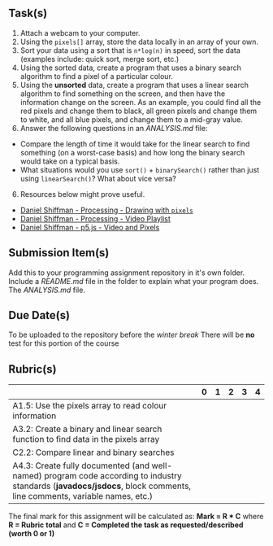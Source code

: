 Task(s)
-------
1. Attach a webcam to your computer.
2. Using the ```pixels[]``` array, store the data locally in an array of your own.
3. Sort your data using a sort that is ```n*log(n)``` in speed, sort the data (examples include: quick sort, merge sort, etc.)
4. Using the sorted data, create a program that uses a binary search algorithm to find a pixel of a particular colour.
5. Using the **unsorted** data, create a program that uses a linear search algorithm to find something on the screen, and then
have the information change on the screen.  As an example, you could find all the red pixels and change them to black,
all green pixels and change them to white, and all blue pixels, and change them to a mid-gray value.
5. Answer the following questions in an _ANALYSIS.md_ file:
  * Compare the length of time it would take for the linear search to find something (on a worst-case basis) and how long the binary search would take on a typical basis.
  * What situations would you use ```sort()``` + ```binarySearch()``` rather than just using ```linearSearch()```? What about vice versa?
6. Resources below might prove useful.  

* [Daniel Shiffman - Processing - Drawing with ```pixels```](https://www.youtube.com/playlist?list=PLRqwX-V7Uu6bsRnSEJ9tRn4V_XCGXovs4)
* [Daniel Shiffman - Processing - Video Playlist](https://www.youtube.com/playlist?list=PLRqwX-V7Uu6bw0bVn4M63p8TMJf3OhGy8)
* [Daniel Shiffman - p5.js - Video and Pixels](https://www.youtube.com/playlist?list=PLRqwX-V7Uu6aKKsDHZdDvN6oCJ2hRY_Ig)

Submission Item(s)
------------------
Add this to your programming assignment repository in it's own folder.  
Include a _README.md_ file in the folder to explain what your program does.  
The _ANALYSIS.md_ file.


Due Date(s)
-------------
To be uploaded to the repository before the _winter break_
There will be **no** test for this portion of the course


Rubric(s)
---------

|                                          | 0    | 1    | 2    | 3    | 4    |
| ---------------------------------------- | ---- | ---- | ---- | ---- | ---- |
| A1.5: Use the pixels array to read colour information |      |      |      |      |      |
| A3.2: Create a binary and linear search function to find data in the pixels array |      |      |      |      |      |
| C2.2: Compare linear and binary searches |      |      |      |      |      |
| A4.3: Create fully documented (and well-named) program code according to industry standards (**javadocs/jsdocs**, block comments, line comments, variable names, etc.) |      |      |      |      |      |

The final mark for this assignment will be calculated as: __Mark = R * C__ where **R = Rubric total** and **C = Completed the task as requested/described (worth 0 or 1)**
